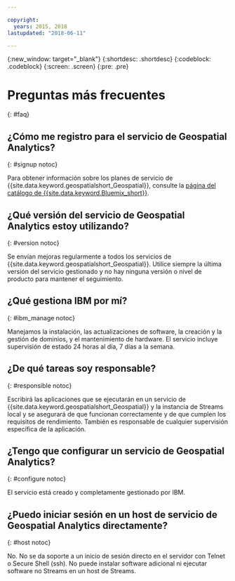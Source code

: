 ```yaml
---

copyright:
  years: 2015, 2018
lastupdated: "2018-06-11"

---
```


<!-- Attribute definitions -->
{:new_window: target="_blank"}
{:shortdesc: .shortdesc}
{:codeblock: .codeblock}
{:screen: .screen}
{:pre: .pre}

# Preguntas más frecuentes
{: #faq}

## ¿Cómo me registro para el servicio de Geospatial Analytics?
{: #signup notoc}

Para obtener información sobre los planes de servicio de {{site.data.keyword.geospatialshort_Geospatial}}, consulte la [página del catálogo de {{site.data.keyword.Bluemix_short}}](https://console.ng.bluemix.net/catalog/services/geospatial-analytics).

## ¿Qué versión del servicio de Geospatial Analytics estoy utilizando?
{: #version notoc}

Se envían mejoras regularmente a todos los servicios de {{site.data.keyword.geospatialshort_Geospatial}}. Utilice siempre la última versión del servicio gestionado y no hay ninguna versión o nivel de producto para mantener el seguimiento.

## ¿Qué gestiona IBM por mí?
{: #ibm_manage notoc}

Manejamos la instalación, las actualizaciones de software, la creación y la gestión de dominios, y el mantenimiento de hardware. El servicio incluye supervisión de estado 24 horas al día, 7 días a la semana.


## ¿De qué tareas soy responsable?
{: #responsible notoc}

Escribirá las aplicaciones que se ejecutarán en un servicio de {{site.data.keyword.geospatialshort_Geospatial}} y la instancia de Streams local y se asegurará de que funcionan correctamente y de que cumplen los requisitos de rendimiento. También es responsable de cualquier supervisión específica de la aplicación.


## ¿Tengo que configurar un servicio de Geospatial Analytics?
{: #configure notoc}

El servicio está creado y completamente gestionado por IBM.

## ¿Puedo iniciar sesión en un host de servicio de Geospatial Analytics directamente?
{: #host notoc}

No. No se da soporte a un inicio de sesión directo en el servidor con Telnet o Secure Shell (ssh). No puede instalar software adicional ni ejecutar software no Streams en un host de Streams.
